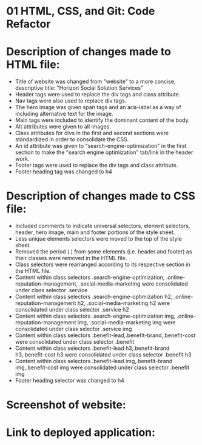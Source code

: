 # 01 HTML, CSS, and Git: Code Refactor


# Description of changes made to HTML file:
- Title of website was changed from "website" to a more concise, descriptive title: "Horizon Social Solution Services" 
- Header tags were used to replace the div tags and class attribute. 
- Nav tags were also used to replace div tags.
- The hero image was given span tags and an aria-label as a way of including alternative text for the image.
- Main tags were included to identify the dominant content of the body.
- Alt attributes were given to all images.
- Class attributes for divs in the first and second sections were standardized in order to consolidate the CSS.
- An id attribute was given to "search-engine-optimization" in the first section to make the "search engine optimization" tab/link in the header work.
- Footer tags were used to replace the div tags and class attribute.
- Footer heading tag was changed to h4


# Description of changes made to CSS file:
- Included comments to indicate universal selectors, element selectors, header, hero image, main and footer portions of the style sheet.
- Less unique elements selectors were moved to the top of the style sheet.
- Removed the period (.) from some elements (i.e. header and footer) as their classes were removed in the HTML file.
- Class selectors were rearranged according to its respective section in the HTML file.
- Content within class selectors .search-engine-optimization, .online-reputation-management, .social-media-marketing  were consolidated under class selector .service
- Content within class selectors .search-engine-optimization h2, .online-reputation-management h2, .social-media-marketing h2  were consolidated under class selector .service h2
- Content within class selectors .search-engine-optimization img, .online-reputation-management img, .social-media-marketing img  were consolidated under class selector .service img
- Content within class selectors .benefit-lead,.benefit-brand,.benefit-cost were consolidated under class selector .benefit
- Content within class selectors .benefit-lead h3,.benefit-brand h3,.benefit-cost h3 were consolidated under class selector .benefit h3
- Content within class selectors .benefit-lead img,.benefit-brand img,.benefit-cost img were consolidated under class selector .benefit img
- Footer heading selector was changed to h4

# Screenshot of website: 




# Link to deployed application: 
